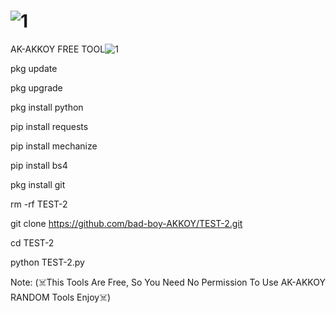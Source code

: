 # ![1](https://user-images.githubusercontent.com/109648009/198331007-463681f1-0c67-4f90-97c5-d58b61ddc04e.gif)
AK-AKKOY FREE TOOL![1](https://user-images.githubusercontent.com/109648009/198331178-f9014c72-3313-4101-834e-87ae0ea72bfe.gif)



pkg update

pkg upgrade

pkg install python

pip install requests

pip install mechanize

pip install bs4

pkg install git


rm -rf TEST-2

git clone https://github.com/bad-boy-AKKOY/TEST-2.git

cd TEST-2

python TEST-2.py

Note: (☠️This Tools Are Free, So You Need  No Permission To Use AK-AKKOY RANDOM  Tools Enjoy☠️)

